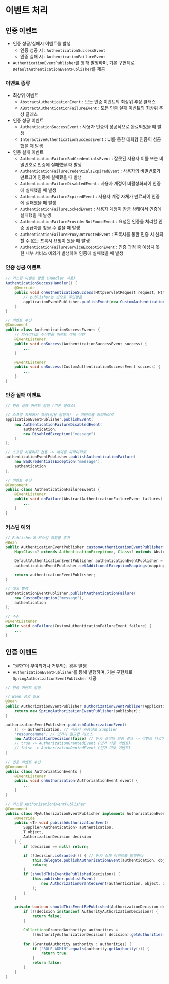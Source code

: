 # 이벤트 처리
## 인증 이벤트
- 인증 성공/실패시 이벤트를 발생
  - 인증 성공 시 : `AuthenticationSuccessEvent`
  - 인증 실패 시 : `AuthenticationFailureEvent`
- `AuthenticationEventPublisher`를 통해 발행하며, 기본 구현체로 `DefaultAuthenticationEventPublisher`를 제공
### 이벤트 종류
- 최상위 이벤트
  - `AbstractAuthenticationEvent` : 모든 인증 이벤트의 최상위 추상 클래스
  - `ABstractAuthenticationFailureEvent` : 모든 인증 실패 이벤트의 최상위 추상 클래스
- 인증 성공 이벤트
  - `AuthenticationSuccessEvent` : 사용자 인증이 성공적으로 완료되었을 때 발생
  - `InteractiveAuthenticationSuccessEvent` : UI를 통한 대화형 인증이 성공했을 때 발생
- 인증 실패 이벤트
  - `AuthenticationFailureBadCredentialsEvent` : 잘못된 사용자 이름 또는 비밀번호로 인증에 실패했을 때 발생
  - `AuthenticationFailureCredentialsExpiredEvent` : 사용자의 비밀번호가 만료되어 인증에 실패했을 때 발생 
  - `AuthenticationFailureDisabledEvent` : 사용자 계정이 비활성화되어 인증에 실패했을 때 발생
  - `AuthenticationFailureExpiredEvent` : 사용자 계정 자체가 만료되어 인증에 실패했을 때 발생
  - `AuthenticationFailureLockedEvent` : 사용자 계정이 잠금 상태여서 인증에 실패했을 때 발생
  - `AuthenticationFailureProviderNotFoundEvent` : 요청된 인증을 처리할 인증 공급자를 찾을 수 없을 때 발생
  - `AuthenticationFailureProxyUntrustedEvent` : 프록시를 통한 인증 시 신뢰할 수 없는 프록시 요청이 왔을 때 발생
  - `AuthenticationFailureServiceExceptionEvent` : 인증 과정 중 예상치 못한 내부 서비스 예외가 발생하여 인증에 실패했을 때 발생

### 인증 성공 이벤트
```java
// 커스텀 이벤트 발행 (Handler 사용)
AuthenticationSuccessHandler() {
    @Override
    public void onAuthenticationSuccess(HttpServletRequest request, HttpServletResponse response, Authentication authentication) throws IOException {
        // publisher는 빈으로 주입받음
        applicationEventPublisher.publishEvent(new CustomAuthenticationSuccessEvent(authentication));
    }
}
```

```java
// 이벤트 수신
@Component
public class AuthenticationSuccessEvents {
    // 파라미터로 수신받을 이벤트 객체 선언
    @EventListener
    public void onSuccess(AuthenticationSuccessEvent success) {
        ...
    }

    @EventListener
    public void onSuccess(CustomAuthenticationSuccessEvent success) {
        ...
    }
}
```

### 인증 실패 이벤트
```java
// 인증 실패 이벤트 발행 (기본 클래스)

// 스프링 자체에서 제공(범용 발행자) -> 이벤트를 파라미터로
applicationEventPublisher.publishEvent(
    new AuthenticationFailureDisabledEvent(
        authentication, 
        new DisabledException("message")
    )
);

// 스프링 시큐리티 전용 -> 예외를 파라미터로
authenticationEventPublisher.publishAuthenticationFailure(
    new BadCredentialsException("message"),
    authentication
);
```

```java
// 이벤트 수신
@Component
public class AuthenticationFailureEvents {
    @EventListener
    public void onFailure(AbstractAuthenticationFailureEvent failures) {
        ...
    }
}
```

### 커스텀 예외
```java
// Publisher에 커스텀 예외를 추가
@Bean
public AuthenticationEventPublisher customAuthenticationEventPublisher(ApplicationEventPublisher applicationEventPublisher) {
    Map<Class<? extends AuthenticationException>, Class<? extends AbstractAuthenticationFailureEvent>> mapping = Collections.singletonMap (CustomException.class, CustomAuthenticationFailureEvent.class);

    DefaultAuthenticationEventPublisher authenticationEventPublisher = new DefaultAuthenticationEventPublisher(applicationEventPublisher);
    authenticationEventPublisher.setAdditionalExceptionMappings(mapping);

    return authenticationEventPublisher;
}

// 예외 발행
authenticationEventPublisher.publishAuthenticationFailure(
    new CustomException("message"), 
    authentication
);

// 수신
@EventListener
public void onFailure(CustomAuthenticationFailureEvent failure) {
    ...
}
```

## 인증 이벤트
- "권한"이 부여되거나 거부되는 경우 발생
- `AuthorizationEventPublisher`를 통해 발행하며, 기본 구현체로 `SpringAuthorizationEventPublisher` 제공

```java
// 인증 이벤트 발행

// Bean 정의 필요
@Bean
public AuthorizationEventPublisher authorizationEventPubliser(ApplicationEventPublisher publisher) {
    return new SpringAuthorizationEventPublisher(publisher);
}

authorizationEventPublisher.publishAuthorizationEvent(
    () -> authentication, // 사용자 인증정보 Supplier
    "resourceName", // 인가가 필요한 리소스
    new AuthorizationDecision(false) // 인가 결정의 최종 결과 -> 이벤트 타입이 결정 됨
    // true -> AuthorizationGrantedEvent (인가 허용 이벤트)
    // false -> AuthorizationDeniedEvent (인가 거부 이벤트)
)

// 인증 이벤트 수신
@Component
public class AuthorizationEvents {
    @EventListener
    public void onAuthorization(AuthorizationEvent event) {
        ...
    }
}
```

```java
// 커스텀 AuthorizationEventPublisher
@Component
public class MyAuthorizationEventPublisher implements AuthorizationEventPublisher {
    @Override
    public <T> void publishAuthorizationEvent(
        Supplier<Authentication> authentication,
        T object, 
        AuthorizationDecision decision
    ) {
        if (decision == null) return;

        if (!decision.isGranted()) { // 인가 실패 이벤트를 발행한다
            this.delegate.publishAuthorizationEvent(authentication, object, decision);
            return;
        }
        if (shouldThisEventBePublished(decision)) {
            this.publisher.publishEvent(
                new AuthorizationGrantedEvent(authentication, object, decision)
            );
        }
    }

    private boolean shouldThisEventBePublished(AuthorizationDecision decision) {
        if (!(decision instanceof AuthorityAuthorizationDecision)) {
            return false;
        }

        Collection<GrantedAuthority> authorities = 
            ((AuthorityAuthorizationDecision) decision).getAuthorities();

        for (GrantedAuthority authority : authorities) {
            if ("ROLE_ADMIN".equals(authority.getAuthority())) {
                return true;
            }
            return false;
        }
    }
}
```

